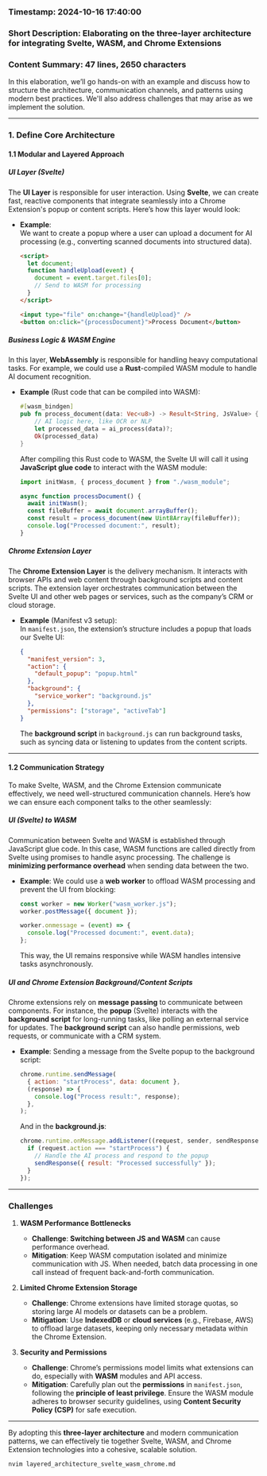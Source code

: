 ### Timestamp: 2024-10-16 17:40:00

### Short Description: Elaborating on the three-layer architecture for integrating Svelte, WASM, and Chrome Extensions

### Content Summary: 47 lines, 2650 characters

In this elaboration, we’ll go hands-on with an example and discuss how to structure the architecture, communication channels, and patterns using modern best practices. We'll also address challenges that may arise as we implement the solution.

---

### **1. Define Core Architecture**

#### **1.1 Modular and Layered Approach**

##### **UI Layer (Svelte)**

The **UI Layer** is responsible for user interaction. Using **Svelte**, we can create fast, reactive components that integrate seamlessly into a Chrome Extension's popup or content scripts. Here’s how this layer would look:

- **Example**:  
  We want to create a popup where a user can upload a document for AI processing (e.g., converting scanned documents into structured data).

  ```html
  <script>
    let document;
    function handleUpload(event) {
      document = event.target.files[0];
      // Send to WASM for processing
    }
  </script>

  <input type="file" on:change="{handleUpload}" />
  <button on:click="{processDocument}">Process Document</button>
  ```

##### **Business Logic & WASM Engine**

In this layer, **WebAssembly** is responsible for handling heavy computational tasks. For example, we could use a **Rust**-compiled WASM module to handle AI document recognition.

- **Example** (Rust code that can be compiled into WASM):

  ```rust
  #[wasm_bindgen]
  pub fn process_document(data: Vec<u8>) -> Result<String, JsValue> {
      // AI logic here, like OCR or NLP
      let processed_data = ai_process(data)?;
      Ok(processed_data)
  }
  ```

  After compiling this Rust code to WASM, the Svelte UI will call it using **JavaScript glue code** to interact with the WASM module:

  ```javascript
  import initWasm, { process_document } from "./wasm_module";

  async function processDocument() {
    await initWasm();
    const fileBuffer = await document.arrayBuffer();
    const result = process_document(new Uint8Array(fileBuffer));
    console.log("Processed document:", result);
  }
  ```

##### **Chrome Extension Layer**

The **Chrome Extension Layer** is the delivery mechanism. It interacts with browser APIs and web content through background scripts and content scripts. The extension layer orchestrates communication between the Svelte UI and other web pages or services, such as the company’s CRM or cloud storage.

- **Example** (Manifest v3 setup):  
  In `manifest.json`, the extension’s structure includes a popup that loads our Svelte UI:

  ```json
  {
    "manifest_version": 3,
    "action": {
      "default_popup": "popup.html"
    },
    "background": {
      "service_worker": "background.js"
    },
    "permissions": ["storage", "activeTab"]
  }
  ```

  The **background script** in `background.js` can run background tasks, such as syncing data or listening to updates from the content scripts.

---

#### **1.2 Communication Strategy**

To make Svelte, WASM, and the Chrome Extension communicate effectively, we need well-structured communication channels. Here’s how we can ensure each component talks to the other seamlessly:

##### **UI (Svelte) to WASM**

Communication between Svelte and WASM is established through JavaScript glue code. In this case, WASM functions are called directly from Svelte using promises to handle async processing. The challenge is **minimizing performance overhead** when sending data between the two.

- **Example**: We could use a **web worker** to offload WASM processing and prevent the UI from blocking:

  ```javascript
  const worker = new Worker("wasm_worker.js");
  worker.postMessage({ document });

  worker.onmessage = (event) => {
    console.log("Processed document:", event.data);
  };
  ```

  This way, the UI remains responsive while WASM handles intensive tasks asynchronously.

##### **UI and Chrome Extension Background/Content Scripts**

Chrome extensions rely on **message passing** to communicate between components. For instance, the **popup** (Svelte) interacts with the **background script** for long-running tasks, like polling an external service for updates. The **background script** can also handle permissions, web requests, or communicate with a CRM system.

- **Example**: Sending a message from the Svelte popup to the background script:

  ```javascript
  chrome.runtime.sendMessage(
    { action: "startProcess", data: document },
    (response) => {
      console.log("Process result:", response);
    },
  );
  ```

  And in the **background.js**:

  ```javascript
  chrome.runtime.onMessage.addListener((request, sender, sendResponse) => {
    if (request.action === "startProcess") {
      // Handle the AI process and respond to the popup
      sendResponse({ result: "Processed successfully" });
    }
  });
  ```

---

### **Challenges**

1. **WASM Performance Bottlenecks**

   - **Challenge**: **Switching between JS and WASM** can cause performance overhead.
   - **Mitigation**: Keep WASM computation isolated and minimize communication with JS. When needed, batch data processing in one call instead of frequent back-and-forth communication.

2. **Limited Chrome Extension Storage**

   - **Challenge**: Chrome extensions have limited storage quotas, so storing large AI models or datasets can be a problem.
   - **Mitigation**: Use **IndexedDB** or **cloud services** (e.g., Firebase, AWS) to offload large datasets, keeping only necessary metadata within the Chrome Extension.

3. **Security and Permissions**
   - **Challenge**: Chrome’s permissions model limits what extensions can do, especially with **WASM** modules and API access.
   - **Mitigation**: Carefully plan out the **permissions** in `manifest.json`, following the **principle of least privilege**. Ensure the WASM module adheres to browser security guidelines, using **Content Security Policy (CSP)** for safe execution.

---

By adopting this **three-layer architecture** and modern communication patterns, we can effectively tie together Svelte, WASM, and Chrome Extension technologies into a cohesive, scalable solution.

```bash
nvim layered_architecture_svelte_wasm_chrome.md
```
